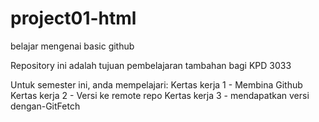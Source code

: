 # project01-html
belajar mengenai basic github

Repository ini adalah tujuan pembelajaran tambahan bagi KPD 3033

Untuk semester ini, anda mempelajari:
Kertas kerja 1 - Membina Github
Kertas kerja 2 - Versi ke remote repo
Kertas kerja 3 - mendapatkan versi dengan-GitFetch
